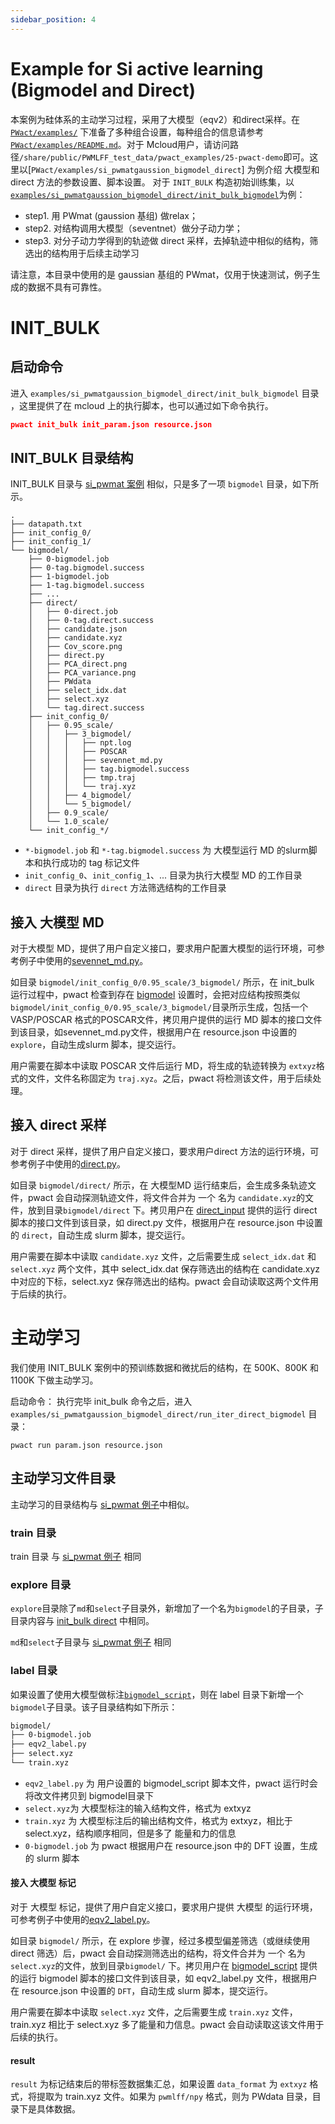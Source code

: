 ```yaml
---
sidebar_position: 4
---
```


# Example for Si active learning (Bigmodel and Direct)

本案例为硅体系的主动学习过程，采用了大模型（eqv2）和direct采样。在 [`PWact/examples/`](https://github.com/LonxunQuantum/PWact/tree/main/pwact/example) 下准备了多种组合设置，每种组合的信息请参考[`PWact/examples/README.md`](https://github.com/LonxunQuantum/PWact/blob/main/examples/README.md)。对于 Mcloud用户，请访问路径`/share/public/PWMLFF_test_data/pwact_examples/25-pwact-demo`即可。这里以[`PWact/examples/si_pwmatgaussion_bigmodel_direct`] 为例介绍 大模型和 direct 方法的参数设置、脚本设置。
对于 `INIT_BULK` 构造初始训练集，以[`examples/si_pwmatgaussion_bigmodel_direct/init_bulk_bigmodel`](https://github.com/LonxunQuantum/PWact/tree/main/examples/si_pwmatgaussion_bigmodel_direct/init_bulk_bigmodel)为例：

 - step1. 用 PWmat (gaussion 基组) 做relax；
 - step2. 对结构调用大模型（seventnet）做分子动力学；
 - step3. 对分子动力学得到的轨迹做 direct 采样，去掉轨迹中相似的结构，筛选出的结构用于后续主动学习

请注意，本目录中使用的是 gaussian 基组的 PWmat，仅用于快速测试，例子生成的数据不具有可靠性。

# INIT_BULK

## 启动命令

进入 `examples/si_pwmatgaussion_bigmodel_direct/init_bulk_bigmodel` 目录 ，这里提供了在 mcloud 上的执行脚本，也可以通过如下命令执行。
```JSON
pwact init_bulk init_param.json resource.json
```

## INIT_BULK 目录结构

INIT_BULK 目录与 [si_pwmat 案例](./example_si_init_zh.md#init_bulk) 相似，只是多了一项 `bigmodel` 目录，如下所示。
```
.
├── datapath.txt
├── init_config_0/
├── init_config_1/
└── bigmodel/
    ├── 0-bigmodel.job
    ├── 0-tag.bigmodel.success
    ├── 1-bigmodel.job
    ├── 1-tag.bigmodel.success
    ├── ...
    ├── direct/
    │   ├── 0-direct.job
    │   ├── 0-tag.direct.success
    │   ├── candidate.json
    │   ├── candidate.xyz
    │   ├── Cov_score.png
    │   ├── direct.py
    │   ├── PCA_direct.png
    │   ├── PCA_variance.png
    │   ├── PWdata
    │   ├── select_idx.dat
    │   ├── select.xyz
    │   └── tag.direct.success
    ├── init_config_0/
    │   ├── 0.95_scale/
    │   │   ├── 3_bigmodel/
    │   │   │   ├── npt.log
    │   │   │   ├── POSCAR
    │   │   │   ├── sevennet_md.py
    │   │   │   ├── tag.bigmodel.success
    │   │   │   ├── tmp.traj
    │   │   │   └── traj.xyz
    │   │   ├── 4_bigmodel/
    │   │   └── 5_bigmodel/
    │   ├── 0.9_scale/
    │   └── 1.0_scale/
    └── init_config_*/
```

- `*-bigmodel.job` 和 `*-tag.bigmodel.success` 为 大模型运行 MD 的slurm脚本和执行成功的 tag 标记文件
- `init_config_0`、`init_config_1`、... 目录为执行大模型 MD 的工作目录
- `direct` 目录为执行 `direct` 方法筛选结构的工作目录

## 接入 大模型 MD
对于大模型 MD，提供了用户自定义接口，要求用户配置大模型的运行环境，可参考例子中使用的[sevennet_md.py](https://github.com/LonxunQuantum/PWact/blob/main/examples/si_pwmatgaussion_bigmodel_direct/sevennet_md.py)。

如目录 `bigmodel/init_config_0/0.95_scale/3_bigmodel/` 所示，在 init_bulk 运行过程中，pwact 检查到存在 [bigmodel](./init_param_zh.md#bigmodel) 设置时，会把对应结构按照类似`bigmodel/init_config_0/0.95_scale/3_bigmodel/`目录所示生成，包括一个 VASP/POSCAR 格式的POSCAR文件，拷贝用户提供的运行 MD 脚本的接口文件到该目录，如sevennet_md.py文件，根据用户在 resource.json 中设置的 `explore`，自动生成slurm 脚本，提交运行。

用户需要在脚本中读取 POSCAR 文件后运行 MD，将生成的轨迹转换为 `extxyz`格式的文件，文件名称固定为 `traj.xyz`。之后，pwact 将检测该文件，用于后续处理。

## 接入 direct 采样
对于 direct 采样，提供了用户自定义接口，要求用户direct 方法的运行环境，可参考例子中使用的[direct.py](https://github.com/LonxunQuantum/PWact/blob/main/examples/si_pwmatgaussion_bigmodel_direct/direct.py)。

如目录 `bigmodel/direct/` 所示，在 大模型MD 运行结束后，会生成多条轨迹文件，pwact 会自动探测轨迹文件，将文件合并为 一个 名为 `candidate.xyz`的文件，放到目录`bigmodel/direct` 下。拷贝用户在 [direct_input](./init_param_zh.md#direct_input) 提供的运行 direct 脚本的接口文件到该目录，如 direct.py 文件，根据用户在 resource.json 中设置的 `direct`，自动生成 slurm 脚本，提交运行。

用户需要在脚本中读取 `candidate.xyz` 文件，之后需要生成 `select_idx.dat` 和 `select.xyz` 两个文件，其中 select_idx.dat 保存筛选出的结构在 candidate.xyz 中对应的下标，select.xyz 保存筛选出的结构。pwact 会自动读取这两个文件用于后续的执行。

# 主动学习

我们使用 INIT_BULK 案例中的预训练数据和微扰后的结构，在 500K、800K 和 1100K 下做主动学习。

启动命令：
执行完毕 init_bulk 命令之后，进入 `examples/si_pwmatgaussion_bigmodel_direct/run_iter_direct_bigmodel` 目录：
```
pwact run param.json resource.json
```

## 主动学习文件目录

主动学习的目录结构与 [si_pwmat 例子](./example_si_init_zh.md#主动学习)中相似。

### train 目录
train 目录 与 [si_pwmat 例子](./example_si_init_zh.md#train-目录) 相同

### explore 目录

`explore`目录除了`md`和`select`子目录外，新增加了一个名为`bigmodel`的子目录，子目录内容与 [init_bulk direct](#接入-direct-采样) 中相同。

`md`和`select`子目录与 [si_pwmat 例子](./example_si_init_zh.md#explore-目录) 相同

### label 目录

如果设置了使用大模型做标注[`bigmodel_script`](./run_param_zh.md#bigmodel_script)，则在 label 目录下新增一个`bigmodel`子目录。该子目录结构如下所示：
```txt
bigmodel/
├── 0-bigmodel.job
├── eqv2_label.py
├── select.xyz
└── train.xyz
```
- `eqv2_label.py` 为 用户设置的 bigmodel_script 脚本文件，pwact 运行时会将改文件拷贝到 bigmodel目录下
- `select.xyz`为 大模型标注的输入结构文件，格式为 extxyz
- `train.xyz` 为 大模型标注后的输出结构文件，格式为 extxyz，相比于 select.xyz，结构顺序相同，但是多了 能量和力的信息
- `0-bigmodel.job` 为 pwact 根据用户在 resource.json 中的 DFT 设置，生成的 slurm 脚本

#### 接入 大模型 标记
对于 大模型 标记，提供了用户自定义接口，要求用户提供 大模型 的运行环境，可参考例子中使用的[eqv2_label.py](https://github.com/LonxunQuantum/PWact/blob/main/examples/si_pwmatgaussion_bigmodel_direct/eqv2_label.py)。

如目录 `bigmodel/` 所示，在 explore 步骤，经过多模型偏差筛选（或继续使用direct 筛选）后，pwact 会自动探测筛选出的结构，将文件合并为 一个 名为 `select.xyz`的文件，放到目录`bigmodel/` 下。拷贝用户在 [bigmodel_script](./run_param_zh.md#bigmodel_script) 提供的运行 bigmodel 脚本的接口文件到该目录，如 eqv2_label.py 文件，根据用户在 resource.json 中设置的 `DFT`，自动生成 slurm 脚本，提交运行。

用户需要在脚本中读取 `select.xyz` 文件，之后需要生成 `train.xyz` 文件，train.xyz 相比于 select.xyz 多了能量和力信息。pwact 会自动读取这该文件用于后续的执行。

#### result
`result` 为标记结束后的带标签数据集汇总，如果设置 `data_format` 为 `extxyz` 格式，将提取为 train.xyz 文件。如果为 `pwmlff/npy` 格式，则为 PWdata 目录，目录下是具体数据。
